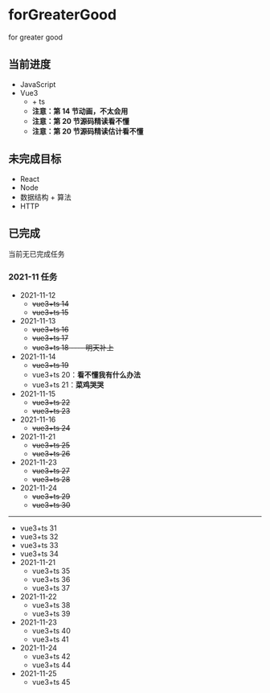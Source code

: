 <!--
 * @Author: East
 * @Date: 2021-11-06 09:59:25
 * @LastEditTime: 2021-11-24 19:47:44
 * @LastEditors: Please set LastEditors
 * @Description: the summary of 'for greater good'
 * @FilePath: \Software Engineering\forGreaterGood\README.md
-->

# forGreaterGood

for greater good

## 当前进度

- JavaScript
- Vue3
  - \+ ts
  - **注意：第 14 节动画，不太会用**
  - **注意：第 20 节源码精读看不懂**
  - **注意：第 20 节源码精读估计看不懂**

## 未完成目标

- React
- Node
- 数据结构 + 算法
- HTTP

## 已完成

当前无已完成任务

### 2021-11 任务

- 2021-11-12
  - ~~vue3+ts 14~~
  - ~~vue3+ts 15~~
- 2021-11-13
  - ~~vue3+ts 16~~
  - ~~vue3+ts 17~~
  - ~~vue3+ts 18 ---- 明天补上~~
- 2021-11-14
  - ~~vue3+ts 19~~
  - vue3+ts 20：**看不懂我有什么办法**
  - vue3+ts 21：**菜鸡哭哭**
- 2021-11-15
  - ~~vue3+ts 22~~
  - ~~vue3+ts 23~~
- 2021-11-16
  - ~~vue3+ts 24~~
- 2021-11-21
  - ~~vue3+ts 25~~
  - ~~vue3+ts 26~~
- 2021-11-23
  - ~~vue3+ts 27~~
  - ~~vue3+ts 28~~
- 2021-11-24
  - ~~vue3+ts 29~~
  - ~~vue3+ts 30~~
  

---
  - vue3+ts 31
  - vue3+ts 32
  - vue3+ts 33
  - vue3+ts 34
- 2021-11-21
  - vue3+ts 35
  - vue3+ts 36
  - vue3+ts 37
- 2021-11-22
  - vue3+ts 38
  - vue3+ts 39
- 2021-11-23
  - vue3+ts 40
  - vue3+ts 41
- 2021-11-24
  - vue3+ts 42
  - vue3+ts 44
- 2021-11-25
  - vue3+ts 45
